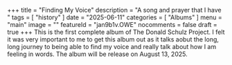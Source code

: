 +++
title = "Finding My Voice"
description = "A song and prayer that I have "
tags =  [
    "history"
]
date = "2025-06-11"
categories = [
    "Albums"
]
menu = "main"
image = ""
featureId = "jan9b1v.OWE"
nocomments = false
draft = true
+++
This is the first complete album of The Donald Schulz Project. I felt it was very important to me to get this album out as it talks aobut the long, long journey to being able to find my voice and really talk about how I am feeling in words. The album will be release on August 13, 2025.